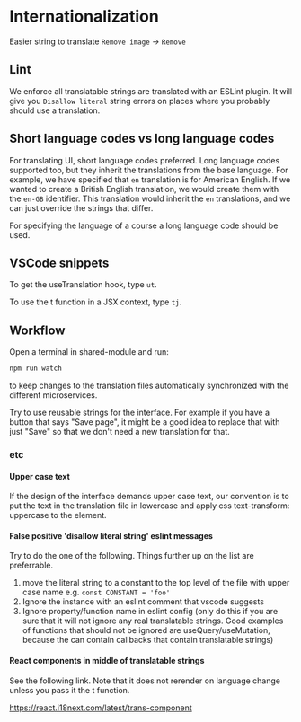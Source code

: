 # Internationalization

Easier string to translate `Remove image` -> `Remove`

## Lint

We enforce all translatable strings are translated with an ESLint plugin. It will give you `Disallow literal` string errors on places where you probably should use a translation.

## Short language codes vs long language codes

For translating UI, short language codes preferred. Long language codes supported too, but they inherit the translations from the base language. For example, we have specified that `en` translation is for American English. If we wanted to create a British English translation, we would create them with the `en-GB` identifier. This translation would inherit the `en` translations, and we can just override the strings that differ.

For specifying the language of a course a long language code should be used.

## VSCode snippets

To get the useTranslation hook, type `ut`.

To use the t function in a JSX context, type `tj`.


## Workflow

Open a terminal in shared-module and run:

```bash
npm run watch
```

to keep changes to the translation files automatically synchronized with the different microservices.

Try to use reusable strings for the interface. For example if you have a button that says "Save page", it might be a good idea to replace that with just "Save" so that we don't need a new translation for that.


### etc

#### Upper case text

If the design of the interface demands upper case text, our convention is to put the text in the translation file in lowercase and apply css text-transform: uppercase to the element.


#### False positive 'disallow literal string' eslint messages

Try to do the one of the following. Things further up on the list are preferrable.

1. move the literal string to a constant to the top level of the file with upper case name e.g. `const CONSTANT = 'foo'`
2. Ignore the instance with an eslint comment that vscode suggests
3. Ignore property/function name in eslint config (only do this if you are sure that it will not ignore any real translatable strings. Good examples of functions that should not be ignored are useQuery/useMutation, because the can contain callbacks that contain translatable strings)


#### React components in middle of translatable strings

See the following link. Note that it does not rerender on language change unless you pass it the t function.

https://react.i18next.com/latest/trans-component
